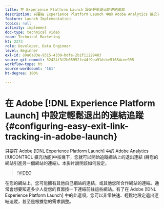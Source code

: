 ```yaml
---
title: 在 Experience Platform Launch 設定輕鬆退出的連結追蹤
description: 只要在 Experience Platform Launch 中的 Adobe Analytics 擴充功能中按幾下，您就可以開始追蹤網站上的退出連結 (將您的網站引進另一個網站的連結)。本影片說明該如何設定。
feature: Launch Implementation
topics: null
activity: implement
doc-type: technical video
team: Technical Marketing
kt: 2273
role: Developer, Data Engineer
level: Beginner
exl-id: 80a6a83e-9315-4339-bdfe-2b1f11129403
source-git-commit: 32424f3f2b05952fe4df9ea91dcbe51684cee905
workflow-type: ht
source-wordcount: '161'
ht-degree: 100%

---
```


# 在 Adobe [!DNL Experience Platform Launch] 中設定輕鬆退出的連結追蹤 {#configuring-easy-exit-link-tracking-in-adobe-launch}

只要在 Adobe [!DNL Experience Platform Launch] 中的 Adobe Analytics [!UICONTROL 擴充功能]中按幾下，您就可以開始追蹤網站上的退出連結 (將您的網站引進另一個網站的連結)。本影片說明該如何設定。

>[!VIDEO](https://video.tv.adobe.com/v/25763/?quality=12)

在您的網站上，您可能擁有其他自己網站的連結，或其他您所合作網站的連結。通常會想要知道多少人從您的頁面按一下連結前往這些網站。有了在 Adobe [!DNL Experience Platform Launch] 中的此選項，您可以非常快速、輕鬆地設定退出連結追蹤，甚至是根據您的需求調整。
